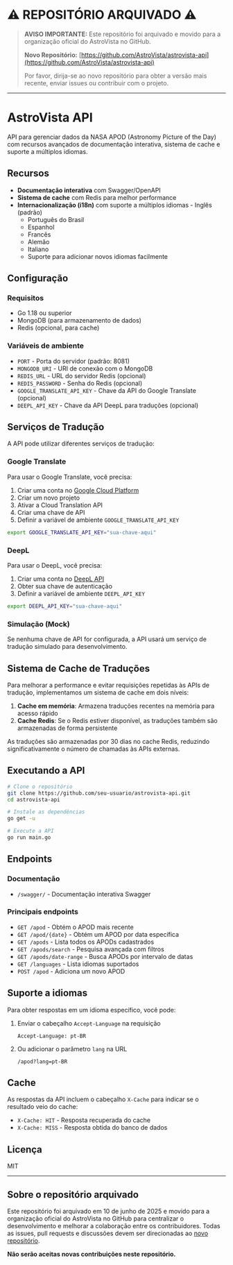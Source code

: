 # ⚠️ REPOSITÓRIO ARQUIVADO ⚠️

> **AVISO IMPORTANTE:** Este repositório foi arquivado e movido para a organização oficial do AstroVista no GitHub.
>
> **Novo Repositório:** [https://github.com/AstroVista/astrovista-api](https://github.com/AstroVista/astrovista-api)
>
> Por favor, dirija-se ao novo repositório para obter a versão mais recente, enviar issues ou contribuir com o projeto.

---

# AstroVista API

API para gerenciar dados da NASA APOD (Astronomy Picture of the Day) com recursos avançados de documentação interativa, sistema de cache e suporte a múltiplos idiomas.

## Recursos

-   **Documentação interativa** com Swagger/OpenAPI
-   **Sistema de cache** com Redis para melhor performance
-   **Internacionalização (i18n)** com suporte a múltiplos idiomas - Inglês (padrão)
    -   Português do Brasil
    -   Espanhol
    -   Francês
    -   Alemão
    -   Italiano
    -   Suporte para adicionar novos idiomas facilmente

## Configuração

### Requisitos

-   Go 1.18 ou superior
-   MongoDB (para armazenamento de dados)
-   Redis (opcional, para cache)

### Variáveis de ambiente

-   `PORT` - Porta do servidor (padrão: 8081)
-   `MONGODB_URI` - URI de conexão com o MongoDB
-   `REDIS_URL` - URL do servidor Redis (opcional)
-   `REDIS_PASSWORD` - Senha do Redis (opcional)
-   `GOOGLE_TRANSLATE_API_KEY` - Chave da API do Google Translate (opcional)
-   `DEEPL_API_KEY` - Chave da API DeepL para traduções (opcional)

## Serviços de Tradução

A API pode utilizar diferentes serviços de tradução:

### Google Translate

Para usar o Google Translate, você precisa:

1. Criar uma conta no [Google Cloud Platform](https://cloud.google.com/)
2. Criar um novo projeto
3. Ativar a Cloud Translation API
4. Criar uma chave de API
5. Definir a variável de ambiente `GOOGLE_TRANSLATE_API_KEY`

```bash
export GOOGLE_TRANSLATE_API_KEY="sua-chave-aqui"
```

### DeepL

Para usar o DeepL, você precisa:

1. Criar uma conta no [DeepL API](https://www.deepl.com/pro-api)
2. Obter sua chave de autenticação
3. Definir a variável de ambiente `DEEPL_API_KEY`

```bash
export DEEPL_API_KEY="sua-chave-aqui"
```

### Simulação (Mock)

Se nenhuma chave de API for configurada, a API usará um serviço de tradução simulado para desenvolvimento.

## Sistema de Cache de Traduções

Para melhorar a performance e evitar requisições repetidas às APIs de tradução, implementamos um sistema de cache em dois níveis:

1. **Cache em memória**: Armazena traduções recentes na memória para acesso rápido
2. **Cache Redis**: Se o Redis estiver disponível, as traduções também são armazenadas de forma persistente

As traduções são armazenadas por 30 dias no cache Redis, reduzindo significativamente o número de chamadas às APIs externas.

## Executando a API

```bash
# Clone o repositório
git clone https://github.com/seu-usuario/astrovista-api.git
cd astrovista-api

# Instale as dependências
go get -u

# Execute a API
go run main.go
```

## Endpoints

### Documentação

-   `/swagger/` - Documentação interativa Swagger

### Principais endpoints

-   `GET /apod` - Obtém o APOD mais recente
-   `GET /apod/{date}` - Obtém um APOD por data específica
-   `GET /apods` - Lista todos os APODs cadastrados
-   `GET /apods/search` - Pesquisa avançada com filtros
-   `GET /apods/date-range` - Busca APODs por intervalo de datas
-   `GET /languages` - Lista idiomas suportados
-   `POST /apod` - Adiciona um novo APOD

## Suporte a idiomas

Para obter respostas em um idioma específico, você pode:

1. Enviar o cabeçalho `Accept-Language` na requisição

    ```
    Accept-Language: pt-BR
    ```

2. Ou adicionar o parâmetro `lang` na URL
    ```
    /apod?lang=pt-BR
    ```

## Cache

As respostas da API incluem o cabeçalho `X-Cache` para indicar se o resultado veio do cache:

-   `X-Cache: HIT` - Resposta recuperada do cache
-   `X-Cache: MISS` - Resposta obtida do banco de dados

## Licença

MIT

---

## Sobre o repositório arquivado

Este repositório foi arquivado em 10 de junho de 2025 e movido para a organização oficial do AstroVista no GitHub para centralizar o desenvolvimento e melhorar a colaboração entre os contribuidores. Todas as issues, pull requests e discussões devem ser direcionadas ao [novo repositório](https://github.com/AstroVista/astrovista-api).

**Não serão aceitas novas contribuições neste repositório.**
